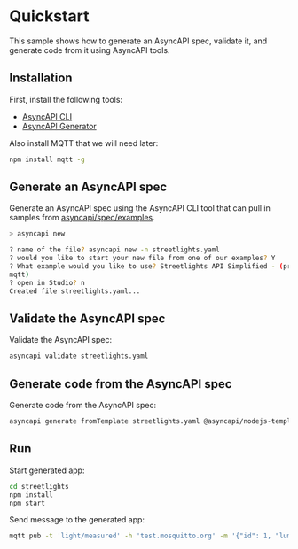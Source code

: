 # Quickstart

This sample shows how to generate an AsyncAPI spec, validate it, and generate
code from it using AsyncAPI tools.

## Installation

First, install the following tools:

* [AsyncAPI CLI](https://www.asyncapi.com/tools/cli)
* [AsyncAPI Generator](https://www.asyncapi.com/tools/generator)

Also install MQTT that we will need later:

```sh
npm install mqtt -g
```

## Generate an AsyncAPI spec

Generate an AsyncAPI spec using the AsyncAPI CLI tool that can pull in samples
from [asyncapi/spec/examples](https://github.com/asyncapi/spec/tree/master/examples).

```sh
> asyncapi new

? name of the file? asyncapi new -n streetlights.yaml
? would you like to start your new file from one of our examples? Y
? What example would you like to use? Streetlights API Simplified - (protocols:
mqtt)
? open in Studio? n
Created file streetlights.yaml...
```

## Validate the AsyncAPI spec

Validate the AsyncAPI spec:

```sh
asyncapi validate streetlights.yaml
```

## Generate code from the AsyncAPI spec

Generate code from the AsyncAPI spec:

```sh
asyncapi generate fromTemplate streetlights.yaml @asyncapi/nodejs-template -o streetlights -p server=mosquitto
```

## Run

Start generated app:

```sh
cd streetlights
npm install
npm start
```

Send message to the generated app:

```sh
mqtt pub -t 'light/measured' -h 'test.mosquitto.org' -m '{"id": 1, "lumens": 3, "sentAt": "2022-06-07T12:34:32.000Z"}'
```

